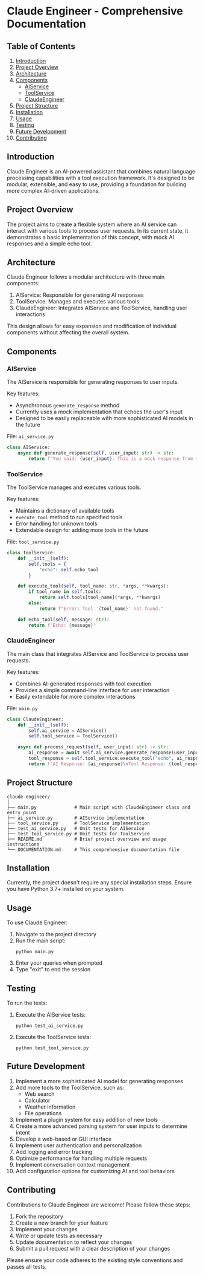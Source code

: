 # Claude Engineer - Comprehensive Documentation

## Table of Contents
1. [Introduction](#introduction)
2. [Project Overview](#project-overview)
3. [Architecture](#architecture)
4. [Components](#components)
   - [AIService](#aiservice)
   - [ToolService](#toolservice)
   - [ClaudeEngineer](#claudeengineer)
5. [Project Structure](#project-structure)
6. [Installation](#installation)
7. [Usage](#usage)
8. [Testing](#testing)
9. [Future Development](#future-development)
10. [Contributing](#contributing)

## Introduction
Claude Engineer is an AI-powered assistant that combines natural language processing capabilities with a tool execution framework. It's designed to be modular, extensible, and easy to use, providing a foundation for building more complex AI-driven applications.

## Project Overview
The project aims to create a flexible system where an AI service can interact with various tools to process user requests. In its current state, it demonstrates a basic implementation of this concept, with mock AI responses and a simple echo tool.

## Architecture
Claude Engineer follows a modular architecture with three main components:

1. AIService: Responsible for generating AI responses
2. ToolService: Manages and executes various tools
3. ClaudeEngineer: Integrates AIService and ToolService, handling user interactions

This design allows for easy expansion and modification of individual components without affecting the overall system.

## Components

### AIService
The AIService is responsible for generating responses to user inputs. 

Key features:
- Asynchronous `generate_response` method
- Currently uses a mock implementation that echoes the user's input
- Designed to be easily replaceable with more sophisticated AI models in the future

File: `ai_service.py`

```python
class AIService:
    async def generate_response(self, user_input: str) -> str:
        return f"You said: {user_input}. This is a mock response from the AI Service."
```

### ToolService
The ToolService manages and executes various tools. 

Key features:
- Maintains a dictionary of available tools
- `execute_tool` method to run specified tools
- Error handling for unknown tools
- Extendable design for adding more tools in the future

File: `tool_service.py`

```python
class ToolService:
    def __init__(self):
        self.tools = {
            "echo": self.echo_tool
        }

    def execute_tool(self, tool_name: str, *args, **kwargs):
        if tool_name in self.tools:
            return self.tools[tool_name](*args, **kwargs)
        else:
            return f"Error: Tool '{tool_name}' not found."

    def echo_tool(self, message: str):
        return f"Echo: {message}"
```

### ClaudeEngineer
The main class that integrates AIService and ToolService to process user requests.

Key features:
- Combines AI-generated responses with tool execution
- Provides a simple command-line interface for user interaction
- Easily extendable for more complex interactions

File: `main.py`

```python
class ClaudeEngineer:
    def __init__(self):
        self.ai_service = AIService()
        self.tool_service = ToolService()

    async def process_request(self, user_input: str) -> str:
        ai_response = await self.ai_service.generate_response(user_input)
        tool_response = self.tool_service.execute_tool("echo", ai_response)
        return f"AI Response: {ai_response}\nTool Response: {tool_response}"
```

## Project Structure
```
claude-engineer/
│
├── main.py              # Main script with ClaudeEngineer class and entry point
├── ai_service.py        # AIService implementation
├── tool_service.py      # ToolService implementation
├── test_ai_service.py   # Unit tests for AIService
├── test_tool_service.py # Unit tests for ToolService
├── README.md            # Brief project overview and usage instructions
└── DOCUMENTATION.md     # This comprehensive documentation file
```

## Installation
Currently, the project doesn't require any special installation steps. Ensure you have Python 3.7+ installed on your system.

## Usage
To use Claude Engineer:

1. Navigate to the project directory
2. Run the main script:
   ```
   python main.py
   ```
3. Enter your queries when prompted
4. Type "exit" to end the session

## Testing
To run the tests:

1. Execute the AIService tests:
   ```
   python test_ai_service.py
   ```
2. Execute the ToolService tests:
   ```
   python test_tool_service.py
   ```

## Future Development
1. Implement a more sophisticated AI model for generating responses
2. Add more tools to the ToolService, such as:
   - Web search
   - Calculator
   - Weather information
   - File operations
3. Implement a plugin system for easy addition of new tools
4. Create a more advanced parsing system for user inputs to determine intent
5. Develop a web-based or GUI interface
6. Implement user authentication and personalization
7. Add logging and error tracking
8. Optimize performance for handling multiple requests
9. Implement conversation context management
10. Add configuration options for customizing AI and tool behaviors

## Contributing
Contributions to Claude Engineer are welcome! Please follow these steps:

1. Fork the repository
2. Create a new branch for your feature
3. Implement your changes
4. Write or update tests as necessary
5. Update documentation to reflect your changes
6. Submit a pull request with a clear description of your changes

Please ensure your code adheres to the existing style conventions and passes all tests.